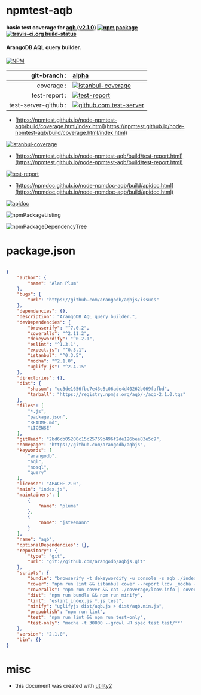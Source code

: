 # npmtest-aqb

#### basic test coverage for  [aqb (v2.1.0)](https://github.com/arangodb/aqbjs)  [![npm package](https://img.shields.io/npm/v/npmtest-aqb.svg?style=flat-square)](https://www.npmjs.org/package/npmtest-aqb) [![travis-ci.org build-status](https://api.travis-ci.org/npmtest/node-npmtest-aqb.svg)](https://travis-ci.org/npmtest/node-npmtest-aqb)

#### ArangoDB AQL query builder.

[![NPM](https://nodei.co/npm/aqb.png?downloads=true&downloadRank=true&stars=true)](https://www.npmjs.com/package/aqb)

| git-branch : | [alpha](https://github.com/npmtest/node-npmtest-aqb/tree/alpha)|
|--:|:--|
| coverage : | [![istanbul-coverage](https://npmtest.github.io/node-npmtest-aqb/build/coverage.badge.svg)](https://npmtest.github.io/node-npmtest-aqb/build/coverage.html/index.html)|
| test-report : | [![test-report](https://npmtest.github.io/node-npmtest-aqb/build/test-report.badge.svg)](https://npmtest.github.io/node-npmtest-aqb/build/test-report.html)|
| test-server-github : | [![github.com test-server](https://npmtest.github.io/node-npmtest-aqb/GitHub-Mark-32px.png)](https://npmtest.github.io/node-npmtest-aqb/build/app/index.html) | | build-artifacts : | [![build-artifacts](https://npmtest.github.io/node-npmtest-aqb/glyphicons_144_folder_open.png)](https://github.com/npmtest/node-npmtest-aqb/tree/gh-pages/build)|

- [https://npmtest.github.io/node-npmtest-aqb/build/coverage.html/index.html](https://npmtest.github.io/node-npmtest-aqb/build/coverage.html/index.html)

[![istanbul-coverage](https://npmtest.github.io/node-npmtest-aqb/build/screenCapture.buildCi.browser.%252Ftmp%252Fbuild%252Fcoverage.lib.html.png)](https://npmtest.github.io/node-npmtest-aqb/build/coverage.html/index.html)

- [https://npmtest.github.io/node-npmtest-aqb/build/test-report.html](https://npmtest.github.io/node-npmtest-aqb/build/test-report.html)

[![test-report](https://npmtest.github.io/node-npmtest-aqb/build/screenCapture.buildCi.browser.%252Ftmp%252Fbuild%252Ftest-report.html.png)](https://npmtest.github.io/node-npmtest-aqb/build/test-report.html)

- [https://npmdoc.github.io/node-npmdoc-aqb/build/apidoc.html](https://npmdoc.github.io/node-npmdoc-aqb/build/apidoc.html)

[![apidoc](https://npmdoc.github.io/node-npmdoc-aqb/build/screenCapture.buildCi.browser.%252Ftmp%252Fbuild%252Fapidoc.html.png)](https://npmdoc.github.io/node-npmdoc-aqb/build/apidoc.html)

![npmPackageListing](https://npmtest.github.io/node-npmtest-aqb/build/screenCapture.npmPackageListing.svg)

![npmPackageDependencyTree](https://npmtest.github.io/node-npmtest-aqb/build/screenCapture.npmPackageDependencyTree.svg)



# package.json

```json

{
    "author": {
        "name": "Alan Plum"
    },
    "bugs": {
        "url": "https://github.com/arangodb/aqbjs/issues"
    },
    "dependencies": {},
    "description": "ArangoDB AQL query builder.",
    "devDependencies": {
        "browserify": "^7.0.2",
        "coveralls": "^2.11.2",
        "dekeywordify": "^0.2.1",
        "eslint": "^1.3.1",
        "expect.js": "^0.3.1",
        "istanbul": "^0.3.5",
        "mocha": "^2.1.0",
        "uglify-js": "^2.4.15"
    },
    "directories": {},
    "dist": {
        "shasum": "cc3de1656fbc7e43e8c06ade4d40262b069fafbd",
        "tarball": "https://registry.npmjs.org/aqb/-/aqb-2.1.0.tgz"
    },
    "files": [
        "*.js",
        "package.json",
        "README.md",
        "LICENSE"
    ],
    "gitHead": "2bd6cb05200c15c25769b496f2de126bee83e5c9",
    "homepage": "https://github.com/arangodb/aqbjs",
    "keywords": [
        "arangodb",
        "aql",
        "nosql",
        "query"
    ],
    "license": "APACHE-2.0",
    "main": "index.js",
    "maintainers": [
        {
            "name": "pluma"
        },
        {
            "name": "jsteemann"
        }
    ],
    "name": "aqb",
    "optionalDependencies": {},
    "repository": {
        "type": "git",
        "url": "git://github.com/arangodb/aqbjs.git"
    },
    "scripts": {
        "bundle": "browserify -t dekeywordify -u console -s aqb ./index.js > dist/aqb.js",
        "cover": "npm run lint && istanbul cover --report lcov _mocha -- -t 30000 -R spec",
        "coveralls": "npm run cover && cat ./coverage/lcov.info | coveralls ; rm -rf ./coverage",
        "dist": "npm run bundle && npm run minify",
        "lint": "eslint index.js *.js test",
        "minify": "uglifyjs dist/aqb.js > dist/aqb.min.js",
        "prepublish": "npm run lint",
        "test": "npm run lint && npm run test-only",
        "test-only": "mocha -t 30000 --growl -R spec test test/**"
    },
    "version": "2.1.0",
    "bin": {}
}
```



# misc
- this document was created with [utility2](https://github.com/kaizhu256/node-utility2)
